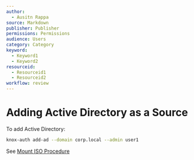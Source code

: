 ```yaml
---
author:
  - Ausitn Rappa
source: Markdown
publisher: Publisher
permissions: Permissions
audience: Users
category: Category
keyword:
  - Keyword1
  - Keyword2
resourceid:
  - Resourceid1
  - Resourceid2
workflow: review
---
```


# Adding Active Directory as a Source

To add Active Directory:

```bash
knox-auth add-ad --domain corp.local --admin user1
```
See [Mount ISO Procedure](../shared/mount-iso.md)